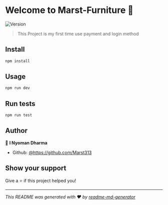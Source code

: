 # Welcome to Marst-Furniture 👋
![Version](https://img.shields.io/badge/version-0.1.0-blue.svg?cacheSeconds=2592000)

> This Project is my first time use payment and login method 

## Install

```sh
npm install
```

## Usage

```sh
npm run dev
```

## Run tests

```sh
npm run test
```

## Author

👤 **I Nyoman Dharma**

* Github: [@https:\/\/github.com\/Marst313](https://github.com/https:\/\/github.com\/Marst313)

## Show your support

Give a ⭐️ if this project helped you!


***
_This README was generated with ❤️ by [readme-md-generator](https://github.com/kefranabg/readme-md-generator)_